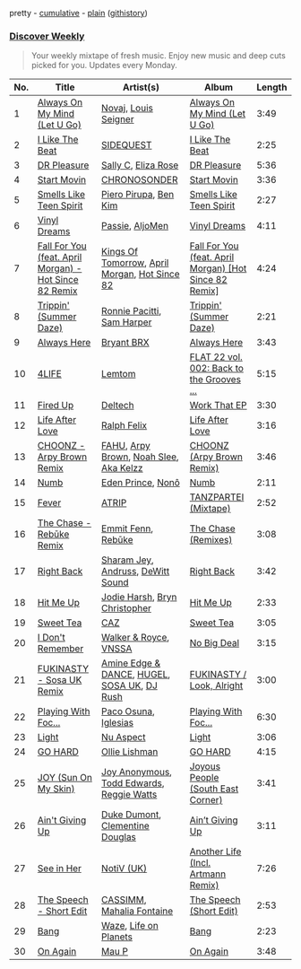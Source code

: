 pretty - [cumulative](/playlists/cumulative/Discover%20Weekly.md) - [plain](/playlists/plain/37i9dQZEVXcERLiUqU2pJX) ([githistory](https://github.githistory.xyz/vitokorn/spotify-playlist-archive/blob/master/playlists/plain/37i9dQZEVXcERLiUqU2pJX))
### [Discover Weekly](https://open.spotify.com/playlist/37i9dQZEVXcERLiUqU2pJX)

> Your weekly mixtape of fresh music. Enjoy new music and deep cuts picked for you. Updates every Monday.

| No. | Title | Artist(s) | Album | Length |
|---|---|---|---|---|
| 1 | [Always On My Mind (Let U Go)](https://open.spotify.com/track/13Ob3O6YKqgGDWwiRJSqyb) | [Novaj](https://open.spotify.com/artist/7dtU7ia6WPN5TfYdeQqXsa), [Louis Seigner](https://open.spotify.com/artist/1qQYVo9tBOtScAX98q9nza) | [Always On My Mind (Let U Go)](https://open.spotify.com/album/2sRrhqnVKkYpyE5ELitr7D) | 3:49 |
| 2 | [I Like The Beat](https://open.spotify.com/track/7EEa4j3RTKc3d6fPQB65uB) | [SIDEQUEST](https://open.spotify.com/artist/3ke2GnEqLKvhIYrtaRY24x) | [I Like The Beat](https://open.spotify.com/album/1wdVJeqr11pVba7sb3ztYH) | 2:25 |
| 3 | [DR Pleasure](https://open.spotify.com/track/2IQNZmPvM72xoVyMCzwNdP) | [Sally C](https://open.spotify.com/artist/3AkVHCDEo2WuaVtMglFfN8), [Eliza Rose](https://open.spotify.com/artist/4XC335ouK6pXyq4QiIb8bP) | [DR Pleasure](https://open.spotify.com/album/3UeEVc7OBmSS1Rtg03Z1tM) | 5:36 |
| 4 | [Start Movin](https://open.spotify.com/track/0AKyYXhm2BIf4T5rYXEnjE) | [CHRONOSONDER](https://open.spotify.com/artist/3M1seGrzENhpbYchydQI7n) | [Start Movin](https://open.spotify.com/album/0dbbVbXO2ewrK5DEgtoGrU) | 3:36 |
| 5 | [Smells Like Teen Spirit](https://open.spotify.com/track/1EAQZE1J0Gu7w1fTo2Afj8) | [Piero Pirupa](https://open.spotify.com/artist/5FD9tbbiWd6th8FaOdCtnB), [Ben Kim](https://open.spotify.com/artist/0quOpHBDwcOmM5B9V3TPpL) | [Smells Like Teen Spirit](https://open.spotify.com/album/79I8szZBf7WVdNd7w43bxf) | 2:27 |
| 6 | [Vinyl Dreams](https://open.spotify.com/track/4st1Tjs5fcauTtY2MWSbH4) | [Passie](https://open.spotify.com/artist/2NFNtpq1DtuLSxXfieDFvx), [AljoMen](https://open.spotify.com/artist/6bcfK8djseXoRW92oH6RYl) | [Vinyl Dreams](https://open.spotify.com/album/5OYNATqMeWElLwbp6HgRBD) | 4:11 |
| 7 | [Fall For You (feat. April Morgan) - Hot Since 82 Remix](https://open.spotify.com/track/6aiw6FHEJPkWcrPnJIrR8u) | [Kings Of Tomorrow](https://open.spotify.com/artist/2b8d0BREA7r3nbVhD649yX), [April Morgan](https://open.spotify.com/artist/4yZgqRQwgyYlGEwINIslPz), [Hot Since 82](https://open.spotify.com/artist/1tRBmMtER4fGrzrt8O9VpS) | [Fall For You (feat. April Morgan) [Hot Since 82 Remix]](https://open.spotify.com/album/64oeTLwZilB7Vfm21HvoXG) | 4:24 |
| 8 | [Trippin' (Summer Daze)](https://open.spotify.com/track/6nA6HO75XUtr163B7xUOp1) | [Ronnie Pacitti](https://open.spotify.com/artist/2iBVVqkMHQEUvUkSr7HHoh), [Sam Harper](https://open.spotify.com/artist/0czTwfZBBvlvlOiypvDvwe) | [Trippin' (Summer Daze)](https://open.spotify.com/album/3RvIhx5Gl4XiB3cIR8JkEb) | 2:21 |
| 9 | [Always Here](https://open.spotify.com/track/7tHM1dZ4TDDm77NpaB4ys4) | [Bryant BRX](https://open.spotify.com/artist/70s1sKoQarKdaegdSDGOxf) | [Always Here](https://open.spotify.com/album/4j36Akkd1zdbHtzNx3VC7F) | 3:43 |
| 10 | [4LIFE](https://open.spotify.com/track/0rl0hD52ClPrE2240sTRRM) | [Lemtom](https://open.spotify.com/artist/2B9xp0rpwFz5TON2ZSSKEF) | [FLAT 22 vol. 002: Back to the Grooves ...](https://open.spotify.com/album/3qEu1y25isEqV0NXMss8sx) | 5:15 |
| 11 | [Fired Up](https://open.spotify.com/track/2SceqwFV8GQ0UbYJiYRBKk) | [Deltech](https://open.spotify.com/artist/7zEG9zFPbxYG9rNhj3SJ5Y) | [Work That EP](https://open.spotify.com/album/6qj1d07MCLKihvBxLAnvUt) | 3:30 |
| 12 | [Life After Love](https://open.spotify.com/track/4cD6KlB2xkWI1f3osdpzub) | [Ralph Felix](https://open.spotify.com/artist/3i8emYvhsa8PmLH4zTAvjV) | [Life After Love](https://open.spotify.com/album/7MyhozRhB5K6zYAMoqqfJV) | 3:16 |
| 13 | [CHOONZ - Arpy Brown Remix](https://open.spotify.com/track/5ae8Jifx6ZNwahXP3AzRij) | [FAHU](https://open.spotify.com/artist/0DWyQopVmVJoDZnoA9UzWs), [Arpy Brown](https://open.spotify.com/artist/74FtMGqsZm74eumHo8Fi3V), [Noah Slee](https://open.spotify.com/artist/2inX1svE5swPuIBIJdrFyo), [Aka Kelzz](https://open.spotify.com/artist/6t4XItjt4Lsk0bCBH3KGpb) | [CHOONZ (Arpy Brown Remix)](https://open.spotify.com/album/1vFUDp5yr6KCRnBdPz7KXa) | 3:46 |
| 14 | [Numb](https://open.spotify.com/track/7zjm4MakxzCAZa3wHXezO8) | [Eden Prince](https://open.spotify.com/artist/31Eea8xaK1xAMyJy2iWE0z), [Nonô](https://open.spotify.com/artist/2izgj6WOKJsuCRCQUKOoVO) | [Numb](https://open.spotify.com/album/3nnrKNmGfvnZofnAA8wxMq) | 2:11 |
| 15 | [Fever](https://open.spotify.com/track/1KAZ7QTfcTzLSnKu5dtlmE) | [ATRIP](https://open.spotify.com/artist/4fu0Er7pG6kZZa7Awf3NMI) | [TANZPARTEI (Mixtape)](https://open.spotify.com/album/7hK3Or2cOHmkq9M5Di4cgE) | 2:52 |
| 16 | [The Chase - Rebūke Remix](https://open.spotify.com/track/6ZHMVT32TtD6IzvbxBo4eF) | [Emmit Fenn](https://open.spotify.com/artist/3VVLqeEqQQqTgT8YhfY9Z6), [Rebūke](https://open.spotify.com/artist/113reBz1jA6rVxbXl55mlj) | [The Chase (Remixes)](https://open.spotify.com/album/3adCd6NJqObdUcsuYxBogc) | 3:08 |
| 17 | [Right Back](https://open.spotify.com/track/4nKTGZzfaY9eoWVqegX6J6) | [Sharam Jey](https://open.spotify.com/artist/0k4tYg6N84bhZcd6tfNWXt), [Andruss](https://open.spotify.com/artist/6HZwb7Zbnvfo8u1sst4QrI), [DeWitt Sound](https://open.spotify.com/artist/7uU1SfZifzhKYe4nK7HvX6) | [Right Back](https://open.spotify.com/album/6FsyXYqxlXEbtkTPfkQVx0) | 3:42 |
| 18 | [Hit Me Up](https://open.spotify.com/track/6VaG2RkmqnbzLIeRRqn0BI) | [Jodie Harsh](https://open.spotify.com/artist/0470FSE19wkoZe4R06GW9i), [Bryn Christopher](https://open.spotify.com/artist/7mWMzxN6IAIQ1tfFFtAiQv) | [Hit Me Up](https://open.spotify.com/album/7fJEzqLohCmAcZHZTG4FOM) | 2:33 |
| 19 | [Sweet Tea](https://open.spotify.com/track/0ljvOn9551jYYeRkL6pJIJ) | [CAZ](https://open.spotify.com/artist/7v18Pi0vYm0bXeg1BrlwMt) | [Sweet Tea](https://open.spotify.com/album/337vpOr7hDvYGzaj0fUZsY) | 3:05 |
| 20 | [I Don't Remember](https://open.spotify.com/track/3ACGEHYrvkK5lfWtLLoFoi) | [Walker & Royce](https://open.spotify.com/artist/1lAwVq9MxNJkB0dEY6xNoV), [VNSSA](https://open.spotify.com/artist/6fjbZ7zQBYEy3kvB5JL5PM) | [No Big Deal](https://open.spotify.com/album/3buVlngArH6e0boFoaH58f) | 3:15 |
| 21 | [FUKINASTY - Sosa UK Remix](https://open.spotify.com/track/7om9wYulxLAvrjnW7UebBl) | [Amine Edge & DANCE](https://open.spotify.com/artist/7si9pFZZlPdZPeOclH9vgm), [HUGEL](https://open.spotify.com/artist/5PlfkPxwCpRRWQJBxCa0By), [SOSA UK](https://open.spotify.com/artist/3JlN0MeWVJq0vjvsvWCRZ5), [DJ Rush](https://open.spotify.com/artist/6gBmUpKvNYtnQTSLK5vwS5) | [FUKINASTY / Look, Alright](https://open.spotify.com/album/7cK9lEO7XG4JGq9eB4Lwla) | 3:00 |
| 22 | [Playing With Foc...](https://open.spotify.com/track/4p5bDMfz515ldutOg66BEB) | [Paco Osuna](https://open.spotify.com/artist/6vdIozDDsH4uJEAHN8tyS3), [Iglesias](https://open.spotify.com/artist/3urGFEv1zqwK24gupip690) | [Playing With Foc...](https://open.spotify.com/album/3DiEaP7sRq9S7cIuuaMTp7) | 6:30 |
| 23 | [Light](https://open.spotify.com/track/0JLiYHwL8CXEysiurWmdow) | [Nu Aspect](https://open.spotify.com/artist/4NhRml5ZOfNaYJAHUE0XwT) | [Light](https://open.spotify.com/album/3PMGDt3tunv9rZE1EVkZ8T) | 3:06 |
| 24 | [GO HARD](https://open.spotify.com/track/4vWpxetMxnTy0AgN1V0bgI) | [Ollie Lishman](https://open.spotify.com/artist/266LAiHzDxPPRJldh2CPX0) | [GO HARD](https://open.spotify.com/album/6eIP14RAkJ0yLRSJ2s0GBf) | 4:15 |
| 25 | [JOY (Sun On My Skin)](https://open.spotify.com/track/4w66XUSDQjYIh2SrgqmSHr) | [Joy Anonymous](https://open.spotify.com/artist/3pK4EcflBpG1Kpmjk5LK2R), [Todd Edwards](https://open.spotify.com/artist/6MFopqejpmTUUZlcRmGzgg), [Reggie Watts](https://open.spotify.com/artist/3ni9LX95aVQksOuoHFEbEx) | [Joyous People (South East Corner)](https://open.spotify.com/album/4IozdS021KNnLFZse14reT) | 3:41 |
| 26 | [Ain't Giving Up](https://open.spotify.com/track/4w0p0jhWegRvJmHOPI3lN9) | [Duke Dumont](https://open.spotify.com/artist/61lyPtntblHJvA7FMMhi7E), [Clementine Douglas](https://open.spotify.com/artist/4DWuml4Jf6K81b5rAPwMb6) | [Ain’t Giving Up](https://open.spotify.com/album/6DLqWNcNqD90oEgI7KWkaw) | 3:11 |
| 27 | [See in Her](https://open.spotify.com/track/6T2zThBuGq1w3Wzl77eqAP) | [NotiV (UK)](https://open.spotify.com/artist/2nrZLlqKzeYhMld9JhZeqY) | [Another Life (Incl. Artmann Remix)](https://open.spotify.com/album/2TVd4F1DWz5MsmJnZMeQMU) | 7:26 |
| 28 | [The Speech - Short Edit](https://open.spotify.com/track/1osrEBPNlrq4M1PtSeWgWo) | [CASSIMM](https://open.spotify.com/artist/1dA7pt23MNLlDsLpABATtG), [Mahalia Fontaine](https://open.spotify.com/artist/6Hgoa4znOohSJzL3romgYD) | [The Speech (Short Edit)](https://open.spotify.com/album/4wwX7XqGPMd3wnpkNzoLUX) | 2:53 |
| 29 | [Bang](https://open.spotify.com/track/2nQ8IRyTMH0JO6MNvr1Nsq) | [Waze](https://open.spotify.com/artist/0Pe4Z3QAZI9ZEAoqwoWbvZ), [Life on Planets](https://open.spotify.com/artist/2EtksajEPOMDkyVKMZi1eO) | [Bang](https://open.spotify.com/album/5mtTCps7w1BxcDQSU5j2x5) | 2:23 |
| 30 | [On Again](https://open.spotify.com/track/5vASuVQkngtFoCOczem52V) | [Mau P](https://open.spotify.com/artist/0w1sbtZVQoK6GzV4A4OkCv) | [On Again](https://open.spotify.com/album/7nvs25pVNGNgouWAm1Kb86) | 3:48 |